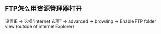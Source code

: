 ## FTP怎么用资源管理器打开

设置IE -> 选择“internet 选项” -> advanced -> browsing -> Enable FTP folder view (outside of internet Explorer)
